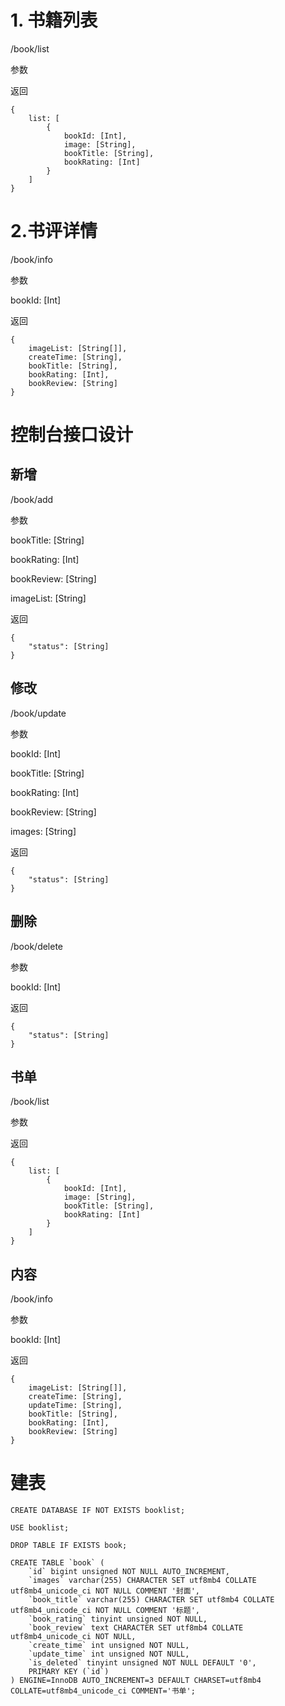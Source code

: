 # 1. 书籍列表
/book/list

 参数

返回

```
{
	list: [
		{
			bookId: [Int],
			image: [String],
			bookTitle: [String],
			bookRating: [Int]
		}
	]
}
```



# 2.书评详情

/book/info

参数

bookId: [Int]

返回

```
{
	imageList: [String[]],
	createTime: [String],
	bookTitle: [String],
	bookRating: [Int],
	bookReview: [String]
}
```



# 控制台接口设计

## 新增

/book/add

参数

bookTitle: [String]

bookRating: [Int]

bookReview: [String]

imageList: [String]

返回

```
{
    "status": [String]
}
```



## 修改

/book/update

参数

bookId: [Int]

bookTitle: [String]

bookRating: [Int]

bookReview: [String]

images: [String]

返回

```
{
    "status": [String]
}
```



## 删除

/book/delete

参数

bookId: [Int]

返回

```
{
    "status": [String]
}
```



## 书单

/book/list

 参数

返回

```
{
	list: [
		{
			bookId: [Int],
			image: [String],
			bookTitle: [String],
			bookRating: [Int]
		}
	]
}
```



## 内容

/book/info

参数

bookId: [Int]

返回

```
{
	imageList: [String[]],
	createTime: [String],
	updateTime: [String],
	bookTitle: [String],
	bookRating: [Int],
	bookReview: [String]
}
```



# 建表

~~~
CREATE DATABASE IF NOT EXISTS booklist;

USE booklist;

DROP TABLE IF EXISTS book;

CREATE TABLE `book` (
	`id` bigint unsigned NOT NULL AUTO_INCREMENT,
	`images` varchar(255) CHARACTER SET utf8mb4 COLLATE utf8mb4_unicode_ci NOT NULL COMMENT '封面',
	`book_title` varchar(255) CHARACTER SET utf8mb4 COLLATE utf8mb4_unicode_ci NOT NULL COMMENT '标题',
	`book_rating` tinyint unsigned NOT NULL,
	`book_review` text CHARACTER SET utf8mb4 COLLATE utf8mb4_unicode_ci NOT NULL,
	`create_time` int unsigned NOT NULL,
	`update_time` int unsigned NOT NULL,
	`is_deleted` tinyint unsigned NOT NULL DEFAULT '0',
	PRIMARY KEY (`id`)
) ENGINE=InnoDB AUTO_INCREMENT=3 DEFAULT CHARSET=utf8mb4 COLLATE=utf8mb4_unicode_ci COMMENT='书单';

~~~
